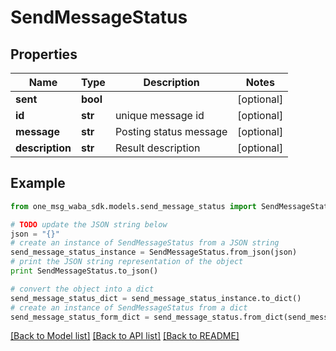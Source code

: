 # SendMessageStatus


## Properties
Name | Type | Description | Notes
------------ | ------------- | ------------- | -------------
**sent** | **bool** |  | [optional] 
**id** | **str** | unique message id | [optional] 
**message** | **str** | Posting status message | [optional] 
**description** | **str** | Result description | [optional] 

## Example

```python
from one_msg_waba_sdk.models.send_message_status import SendMessageStatus

# TODO update the JSON string below
json = "{}"
# create an instance of SendMessageStatus from a JSON string
send_message_status_instance = SendMessageStatus.from_json(json)
# print the JSON string representation of the object
print SendMessageStatus.to_json()

# convert the object into a dict
send_message_status_dict = send_message_status_instance.to_dict()
# create an instance of SendMessageStatus from a dict
send_message_status_form_dict = send_message_status.from_dict(send_message_status_dict)
```
[[Back to Model list]](../README.md#documentation-for-models) [[Back to API list]](../README.md#documentation-for-api-endpoints) [[Back to README]](../README.md)


